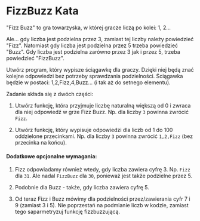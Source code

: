FizzBuzz Kata
==================

"Fizz Buzz" to gra towarzyska, w której gracze liczą po kolei: 1, 2...

Ale... gdy liczba jest podzielna przez 3, zamiast tej liczby należy powiedzieć "Fizz".
Natomiast gdy liczba jest podzielna przez 5 trzeba powiedzieć "Buzz".
Gdy liczba jest podzielna zarówno przez 3 jak i przez 5, trzeba powiedzieć "FizzBuzz".

Utwórz program, który wypisze ściągawkę dla graczy. Dzięki niej będą znać kolejne odpowiedzi
 bez potrzeby sprawdzania podzielności. Ściągawka będzie w postaci: 1,2,Fizz,4,Buzz...
 (i tak aż do setnego elementu).

Zadanie składa się z dwóch części:

1. Utwórz funkcję, która przyjmuje liczbę naturalną większą od 0 i zwraca dla niej odpowiedź
   w grze Fizz Buzz. Np. dla liczby `3` powinna zwrócić `Fizz`.

2. Utwórz funkcję, który wypisuje odpowiedzi dla liczb od 1 do 100 oddzielone przecinkami.
   Np. dla liczby `3` powinna zwrócić `1,2,Fizz` (bez przecinka na końcu).

#### Dodatkowe opcjonalne wymagania:

1. Fizz odpowiadamy również wtedy, gdy liczba zawiera cyfrę 3. Np. `Fizz` dla `31`. Ale nadal `FizzBuzz` dla `30`,
   ponieważ jest także podzielne przez 5.
    
2. Podobnie dla Buzz - także, gdy liczba zawiera cyfrę 5.

3. Od teraz Fizz i Buzz mówimy dla podzielności przez/zawierania cyfr 7 i 9 (zamiast 3 i 5).
   Nie poprzestań na podmianie liczb w kodzie, zamiast tego saparmetryzuj funkcję fizzbuzzującą.
